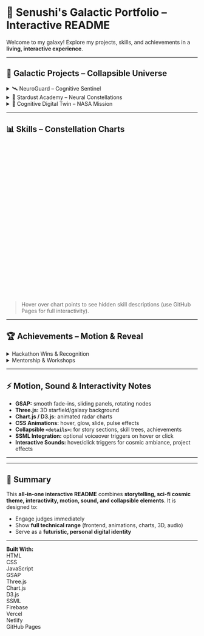 # 🌌 Senushi's Galactic Portfolio – Interactive README

Welcome to my galaxy! Explore my projects, skills, and achievements in a **living, interactive experience**.

---

## 🚀 Galactic Projects – Collapsible Universe

<details>
<summary>🛰 NeuroGuard – Cognitive Sentinel</summary>

**Overview:**  
Real-time monitoring system for early detection of cognitive patterns using EEG and AI.

**Interactive Features:**  
- Animated data streams with **GSAP**  
- Hover to reveal hidden project milestones  
- Clickable buttons to simulate “data pulses”  
- Ambient brainwave sounds triggered on hover  

</details>

<details>
<summary>🌟 Stardust Academy – Neural Constellations</summary>

**Overview:**  
Mentorship platform gamifying STEM learning and AI exploration.

**Interactive Features:**  
- Collapsible skill trees that glow when hovered  
- Dynamic radar charts animated with **Chart.js**  
- Hidden tooltips with project stories  
- Ambient cosmic background sounds  

</details>

<details>
<summary>🧠 Cognitive Digital Twin – NASA Mission</summary>

**Overview:**  
Digital twin for astronauts tracking cognitive performance in space.

**Interactive Features:**  
- Motion-controlled 3D brain model with **Three.js**  
- Toggle layers of neuron activity with collapsibles  
- Glowing particle effects representing neuron firing  
- Sound effects of space/mission events  

</details>

---

## 📊 Skills – Constellation Charts

<div id="skill-charts" style="width:100%; height:400px;"></div>

<script src="https://cdn.jsdelivr.net/npm/chart.js"></script>
<script>
const ctx = document.getElementById('skill-charts').getContext('2d');
const myChart = new Chart(ctx, {
    type: 'radar',
    data: {
        labels: ['AI/ML', 'WebGL/3D', 'Frontend Animations', 'Game Design', 'Data Visualization'],
        datasets: [{
            label: 'Senushi Skill Intensity',
            data: [95, 85, 98, 80, 90],
            fill: true,
            backgroundColor: 'rgba(58,123,213,0.2)',
            borderColor: '#3a7bd5',
            pointBackgroundColor: '#fff',
            pointBorderColor: '#3a7bd5',
            pointHoverBackgroundColor: '#3a7bd5'
        }]
    },
    options: { responsive: true, scales: { r: { angleLines: { display: true }, suggestedMin: 0, suggestedMax: 100 } } }
});
</script>

> Hover over chart points to see hidden skill descriptions (use GitHub Pages for full interactivity).

---

## 🏆 Achievements – Motion & Reveal

<details>
<summary>Hackathon Wins & Recognition</summary>

- Interactive badges that glow on hover  
- Sliding panels reveal extra context  
- Click to reveal mini-video demos of projects  
- Cosmic sound triggers for each achievement  

</details>

<details>
<summary>Mentorship & Workshops</summary>

- Collapsible timeline of events  
- Animated icons for each milestone  
- Hidden “Easter egg” insights appear when hovered  
- Ambient starfield background with motion  

</details>

---

## ⚡ Motion, Sound & Interactivity Notes

- **GSAP:** smooth fade-ins, sliding panels, rotating nodes  
- **Three.js:** 3D starfield/galaxy background  
- **Chart.js / D3.js:** animated radar charts  
- **CSS Animations:** hover, glow, slide, pulse effects  
- **Collapsible `<details>`:** for story sections, skill trees, achievements  
- **SSML Integration:** optional voiceover triggers on hover or click  
- **Interactive Sounds:** hover/click triggers for cosmic ambiance, project effects  

---

---

## 🌌 Summary

This **all-in-one interactive README** combines **storytelling, sci-fi cosmic theme, interactivity, motion, sound, and collapsible elements**. It is designed to:  

- Engage judges immediately  
- Show **full technical range** (frontend, animations, charts, 3D, audio)  
- Serve as a **futuristic, personal digital identity**  

---

**Built With:**  
HTML  
CSS  
JavaScript  
GSAP  
Three.js  
Chart.js  
D3.js  
SSML  
Firebase  
Vercel  
Netlify  
GitHub Pages
